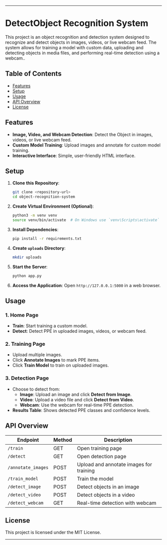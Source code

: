 
---

# DetectObject Recognition System
This project is an object recognition and detection system designed to recognize and detect objects in images, videos, or live webcam feed. The system allows for training a model with custom data, uploading and detecting objects in media files, and performing real-time detection using a webcam..

## Table of Contents
- [Features](#features)
- [Setup](#setup)
- [Usage](#usage)
- [API Overview](#api-overview)
- [License](#license)

## Features

- **Image, Video, and Webcam Detection**: Detect the Object in images, videos, or live webcam feed.
- **Custom Model Training**: Upload images and annotate for custom model training.
- **Interactive Interface**: Simple, user-friendly HTML interface.

## Setup

1. **Clone this Repository**:
   ```bash
   git clone <repository-url>
   cd object-recognition-system
   ```

2. **Create Virtual Environment (Optional)**:
   ```bash
   python3 -m venv venv
   source venv/bin/activate  # On Windows use `venv\Scripts\activate`
   ```

3. **Install Dependencies**:
   ```bash
   pip install -r requirements.txt
   ```

4. **Create `uploads` Directory**:
   ```bash
   mkdir uploads
   ```

5. **Start the Server**:
   ```bash
   python app.py
   ```

6. **Access the Application**:
   Open `http://127.0.0.1:5000` in a web browser.

## Usage

### 1. Home Page
- **Train**: Start training a custom model.
- **Detect**: Detect PPE in uploaded images, videos, or webcam feed.

### 2. Training Page
- Upload multiple images.
- Click **Annotate Images** to mark PPE items.
- Click **Train Model** to train on uploaded images.

### 3. Detection Page
- Choose to detect from:
  - **Image**: Upload an image and click **Detect from Image**.
  - **Video**: Upload a video file and click **Detect from Video**.
  - **Webcam**: Use the webcam for real-time PPE detection.
- **Results Table**: Shows detected PPE classes and confidence levels.

## API Overview

| Endpoint               | Method | Description                            |
|------------------------|--------|----------------------------------------|
| `/train`               | GET    | Open training page                     |
| `/detect`              | GET    | Open detection page                    |
| `/annotate_images`     | POST   | Upload and annotate images for training|
| `/train_model`         | POST   | Train the model                        |
| `/detect_image`        | POST   | Detect objects in an image             |
| `/detect_video`        | POST   | Detect objects in a video              |
| `/detect_webcam`       | GET    | Real-time detection with webcam        |

## License

This project is licensed under the MIT License.

---
